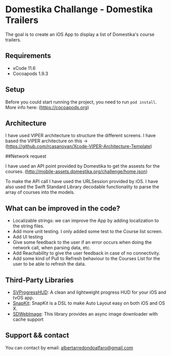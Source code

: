 # Domestika Challange - Domestika Trailers

The goal is to create an iOS App to display a list of Domestika's course trailers.


## Requirements

* xCode 11.6
* Cocoapods 1.9.3


## Setup

Before you could start running the project, you need to run `pod install`.
More info here: (https://cocoapods.org)


## Architecture

I have used VIPER architecture to structure the different screens. I have based the VIPER architecture on this -> (https://github.com/rcasanovan/Xcode-VIPER-Architecture-Template)


##Network request

I have used an API point provided by Domestika to get the assests for the courses. (http://mobile-assets.domestika.org/challenge/home.json)

To make the API call I have used the URLSession provided by iOS. I have also used the Swift Standard Library decodable functionality to parse the array of courses into the models.


## What can be improved in the code?

 * Localizable strings: we can improve the App by adding localization to the string files.
 * Add more unit testing. I only added some test to the Course list screen.
 * Add UI testing
 * Give some feedback to the user if an error occurs when doing the network call, when parsing data, etc.
 * Add Reachability to give the user feedback in case of no connectivity.
 * Add some kind of Pull to Refresh behaviour to the Courses List for the user to be able to refresh the data.


## Third-Party Libraries

* [SVProgressHUD](https://github.com/SVProgressHUD/SVProgressHUD): A clean and lightweight progress HUD for your iOS and tvOS app.
* [SnapKit](https://github.com/SnapKit/SnapKit): SnapKit is a DSL to make Auto Layout easy on both iOS and OS X.
* [SDWebImage](https://github.com/SDWebImage/SDWebImage): This library provides an async image downloader with cache support


## Support && contact

You can contact by email: albertarredondoalfaro@gmail.com